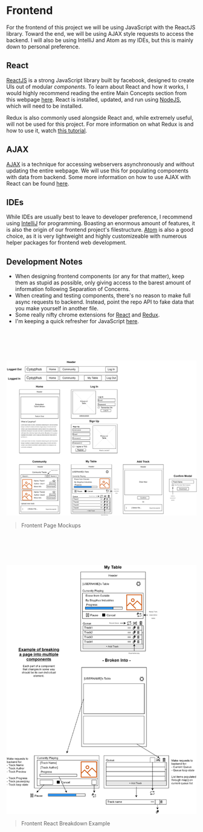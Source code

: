 # Frontend
For the frontend of this project we will be using JavaScript with the ReactJS library. Toward the end, we will be using AJAX style requests to access the backend. I will also be using IntelliJ and Atom as my IDEs, but this is mainly down to personal preference.

## React
[ReactJS](https://reactjs.org/ "React") is a strong JavaScript library built by facebook, designed to create UIs out of modular *components*.
To learn about React and how it works, I would highly recommend reading the entire Main Concepts section from this webpage [here](https://reactjs.org/docs/hello-world.html "here").
React is installed, updated, and run using [NodeJS](https://nodejs.org/en/ "NodeJS"), which will need to be installed.

Redux is also commonly used alongside React and, while extremely useful, will not be used for this project. For more information on what Redux is and how to use it, watch [this tutorial](https://www.youtube.com/watch?v=CVpUuw9XSjY&ab_channel=DevEd "this tutorial").

## AJAX
[AJAX](https://www.w3schools.com/whatis/whatis_ajax.asp "AJAX") is a technique for accessing webservers asynchronously and without updating the entire webpage. We will use this for populating components with data from backend. Some more information on how to use AJAX with React can be found [here](https://www.robinwieruch.de/react-fetching-data "here").


## IDEs
While IDEs are usually best to leave to developer preference, I recommend using [IntelliJ](https://www.jetbrains.com/community/education/#students "IntelliJ") for programming. Boasting an enormous amount of features, it is also the origin of our frontend project's filestructure. [Atom](https://atom.io/ "Atom") is also a good choice, as it is very lightweight and highly customizeable with numerous helper packages for frontend web development.

## Development Notes
- When designing frontend components (or any for that matter), keep them as stupid as possible, only giving access to the barest amount of information following Separation of Concerns. 
- When creating and testing components, there's no reason to make full async requests to backend. Instead, point the repo API to fake data that you make yourself in another file.
- Some really nifty chrome extensions for [React](https://chrome.google.com/webstore/detail/react-developer-tools/fmkadmapgofadopljbjfkapdkoienihi?hl=en "React") and [Redux](https://chrome.google.com/webstore/detail/redux-devtools/lmhkpmbekcpmknklioeibfkpmmfibljd "Redux").
- I'm keeping a quick refresher for JavaScript [here](https://developer.mozilla.org/en-US/docs/Web/JavaScript/A_re-introduction_to_JavaScript "here").

<br/><br/>
<br/><br/>

![Frontent_Page_Mockups](492_Frontent_Page_Mockups.png?raw=true "Frontent Page Mockups")
> Frontent Page Mockups

<br/><br/>
<br/><br/>

![Frontent_React_Breakdown_Example](492_Frontent_React_Breakdown_Example.png?raw=true "Frontent React Breakdown Example")
> Frontent React Breakdown Example
